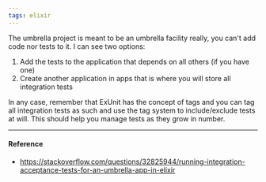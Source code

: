```yaml
---
tags: elixir
---
```


The umbrella project is meant to be an umbrella facility really, you can't add
code nor tests to it. I can see two options:

1. Add the tests to the application that depends on all others (if you have one)
2. Create another application in apps that is where you will store all
   integration tests

In any case, remember that ExUnit has the concept of tags and you can tag all
integration tests as such and use the tag system to include/exclude tests at
will. This should help you manage tests as they grow in number.

---

#### Reference

- https://stackoverflow.com/questions/32825944/running-integration-acceptance-tests-for-an-umbrella-app-in-elixir
